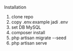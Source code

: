 Installation

1. clone repo
2. copy .env.example jadi .env
3. set DB MySQL
4. composer install
5. php artisan migrate --seed
6. php artisan serve
